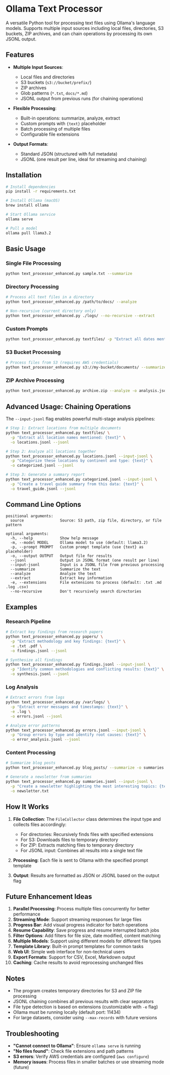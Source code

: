 # Ollama Text Processor

A versatile Python tool for processing text files using Ollama's language models. Supports multiple input sources including local files, directories, S3 buckets, ZIP archives, and can chain operations by processing its own JSONL output.

## Features

- **Multiple Input Sources**:
  - Local files and directories
  - S3 buckets (`s3://bucket/prefix/`)
  - ZIP archives
  - Glob patterns (`*.txt`, `docs/*.md`)
  - JSONL output from previous runs (for chaining operations)

- **Flexible Processing**:
  - Built-in operations: summarize, analyze, extract
  - Custom prompts with `{text}` placeholder
  - Batch processing of multiple files
  - Configurable file extensions

- **Output Formats**:
  - Standard JSON (structured with full metadata)
  - JSONL (one result per line, ideal for streaming and chaining)

## Installation

```bash
# Install dependencies
pip install -r requirements.txt

# Install Ollama (macOS)
brew install ollama

# Start Ollama service
ollama serve

# Pull a model
ollama pull llama3.2
```

## Basic Usage

### Single File Processing
```bash
python text_processor_enhanced.py sample.txt --summarize
```

### Directory Processing
```bash
# Process all text files in a directory
python text_processor_enhanced.py /path/to/docs/ --analyze

# Non-recursive (current directory only)
python text_processor_enhanced.py ./logs/ --no-recursive --extract
```

### Custom Prompts
```bash
python text_processor_enhanced.py textfiles/ -p "Extract all dates mentioned: {text}" -o dates.jsonl --jsonl
```

### S3 Bucket Processing
```bash
# Process files from S3 (requires AWS credentials)
python text_processor_enhanced.py s3://my-bucket/documents/ --summarize -o results.json
```

### ZIP Archive Processing
```bash
python text_processor_enhanced.py archive.zip --analyze -o analysis.jsonl --jsonl
```

## Advanced Usage: Chaining Operations

The `--input-jsonl` flag enables powerful multi-stage analysis pipelines:

```bash
# Step 1: Extract locations from multiple documents
python text_processor_enhanced.py textfiles/ \
  -p "Extract all location names mentioned: {text}" \
  -o locations.jsonl --jsonl

# Step 2: Analyze all locations together
python text_processor_enhanced.py locations.jsonl --input-jsonl \
  -p "Categorize these locations by continent and type: {text}" \
  -o categorized.jsonl --jsonl

# Step 3: Generate a summary report
python text_processor_enhanced.py categorized.jsonl --input-jsonl \
  -p "Create a travel guide summary from this data: {text}" \
  -o travel_guide.jsonl --jsonl
```

## Command Line Options

```
positional arguments:
  source                Source: S3 path, zip file, directory, or file pattern

optional arguments:
  -h, --help            Show help message
  -m, --model MODEL     Ollama model to use (default: llama3.2)
  -p, --prompt PROMPT   Custom prompt template (use {text} as placeholder)
  -o, --output OUTPUT   Output file for results
  --jsonl               Output in JSONL format (one result per line)
  --input-jsonl         Input is a JSONL file from previous processing
  --summarize           Summarize the text
  --analyze             Analyze the text
  --extract             Extract key information
  -e, --extensions      File extensions to process (default: .txt .md .log .csv)
  --no-recursive        Don't recursively search directories
```

## Examples

### Research Pipeline
```bash
# Extract key findings from research papers
python text_processor_enhanced.py papers/ \
  -p "Extract methodology and key findings: {text}" \
  -e .txt .pdf \
  -o findings.jsonl --jsonl

# Synthesize all findings
python text_processor_enhanced.py findings.jsonl --input-jsonl \
  -p "Identify common methodologies and conflicting results: {text}" \
  -o synthesis.jsonl --jsonl
```

### Log Analysis
```bash
# Extract errors from logs
python text_processor_enhanced.py /var/logs/ \
  -p "Extract error messages and timestamps: {text}" \
  -e .log \
  -o errors.jsonl --jsonl

# Analyze error patterns
python text_processor_enhanced.py errors.jsonl --input-jsonl \
  -p "Group errors by type and identify root causes: {text}" \
  -o error_analysis.jsonl --jsonl
```

### Content Processing
```bash
# Summarize blog posts
python text_processor_enhanced.py blog_posts/ --summarize -o summaries.jsonl --jsonl

# Generate a newsletter from summaries
python text_processor_enhanced.py summaries.jsonl --input-jsonl \
  -p "Create a newsletter highlighting the most interesting topics: {text}" \
  -o newsletter.txt
```

## How It Works

1. **File Collection**: The `FileCollector` class determines the input type and collects files accordingly:
   - For directories: Recursively finds files with specified extensions
   - For S3: Downloads files to temporary directory
   - For ZIP: Extracts matching files to temporary directory
   - For JSONL input: Combines all results into a single text file

2. **Processing**: Each file is sent to Ollama with the specified prompt template

3. **Output**: Results are formatted as JSON or JSONL based on the output flag

## Future Enhancement Ideas

1. **Parallel Processing**: Process multiple files concurrently for better performance
2. **Streaming Mode**: Support streaming responses for large files
3. **Progress Bar**: Add visual progress indicator for batch operations
4. **Resume Capability**: Save progress and resume interrupted batch jobs
5. **Filter Options**: Add filters for file size, date modified, content matching
6. **Multiple Models**: Support using different models for different file types
7. **Template Library**: Built-in prompt templates for common tasks
8. **Web UI**: Simple web interface for non-technical users
9. **Export Formats**: Support for CSV, Excel, Markdown output
10. **Caching**: Cache results to avoid reprocessing unchanged files

## Notes

- The program creates temporary directories for S3 and ZIP file processing
- JSONL chaining combines all previous results with clear separators
- File type detection is based on extensions (customizable with `-e` flag)
- Ollama must be running locally (default port: 11434)
- For large datasets, consider using `--max-records` with future versions

## Troubleshooting

- **"Cannot connect to Ollama"**: Ensure `ollama serve` is running
- **"No files found"**: Check file extensions and path patterns
- **S3 errors**: Verify AWS credentials are configured (`aws configure`)
- **Memory issues**: Process files in smaller batches or use streaming mode (future)